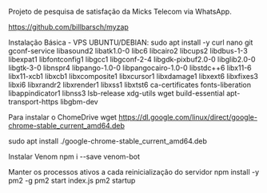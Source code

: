 Projeto de pesquisa de satisfação da Micks Telecom via WhatsApp.

https://github.com/billbarsch/myzap


Instalação Básica - VPS UBUNTU/DEBIAN:
sudo apt install -y curl nano git gconf-service libasound2 libatk1.0-0 libc6 libcairo2 libcups2 libdbus-1-3 libexpat1 libfontconfig1 libgcc1 libgconf-2-4 libgdk-pixbuf2.0-0 libglib2.0-0 libgtk-3-0 libnspr4 libpango-1.0-0 libpangocairo-1.0-0 libstdc++6 libx11-6 libx11-xcb1 libxcb1 libxcomposite1 libxcursor1 libxdamage1 libxext6 libxfixes3 libxi6 libxrandr2 libxrender1 libxss1 libxtst6 ca-certificates fonts-liberation libappindicator1 libnss3 lsb-release xdg-utils wget build-essential apt-transport-https libgbm-dev

Para instalar o ChomeDrive
wget https://dl.google.com/linux/direct/google-chrome-stable_current_amd64.deb

sudo apt install ./google-chrome-stable_current_amd64.deb

Instalar Venom
npm i --save venom-bot


Manter os processos ativos a cada reinicialização do servidor
npm install -y pm2 -g pm2 start index.js pm2 startup


